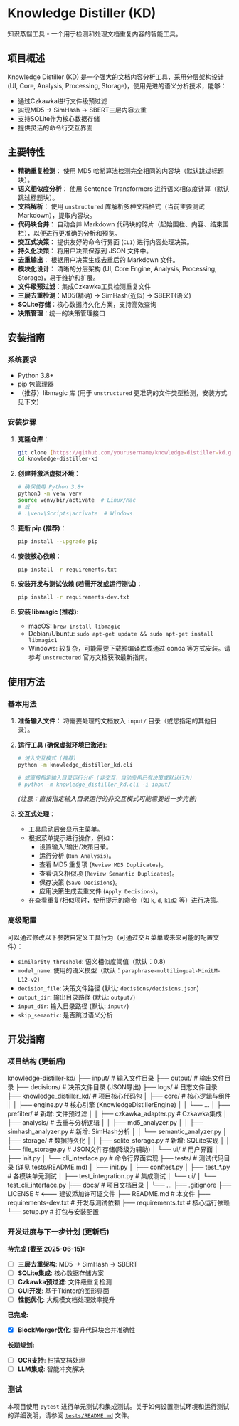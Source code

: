 # Knowledge Distiller (KD)
知识蒸馏工具 - 一个用于检测和处理文档重复内容的智能工具。

## 项目概述
Knowledge Distiller (KD) 是一个强大的文档内容分析工具，采用分层架构设计(UI, Core, Analysis, Processing, Storage)，使用先进的语义分析技术，能够：
- 通过Czkawka进行文件级预过滤
- 实现MD5 → SimHash → SBERT三层内容去重
- 支持SQLite作为核心数据存储
- 提供灵活的命令行交互界面

## 主要特性

- **精确重复检测**： 使用 MD5 哈希算法检测完全相同的内容块（默认跳过标题块）。
- **语义相似度分析**： 使用 Sentence Transformers 进行语义相似度计算（默认跳过标题块）。
- **文档解析**： 使用 `unstructured` 库解析多种文档格式（当前主要测试 Markdown），提取内容块。
- **代码块合并**： 自动合并 Markdown 代码块的碎片（起始围栏、内容、结束围栏），以便进行更准确的分析和预览。
- **交互式决策**： 提供友好的命令行界面 (`CLI`) 进行内容处理决策。
- **持久化决策**： 将用户决策保存到 JSON 文件中。
- **去重输出**： 根据用户决策生成去重后的 Markdown 文件。
- **模块化设计**： 清晰的分层架构 (UI, Core Engine, Analysis, Processing, Storage)，易于维护和扩展。
- **文件级预过滤**：集成Czkawka工具检测重复文件
- **三层去重检测**：MD5(精确) → SimHash(近似) → SBERT(语义)
- **SQLite存储**：核心数据持久化方案，支持高效查询
- **决策管理**：统一的决策管理接口

## 安装指南

### 系统要求

- Python 3.8+
- pip 包管理器
- （推荐）libmagic 库 (用于 `unstructured` 更准确的文件类型检测，安装方式见下文)

### 安装步骤

1.  **克隆仓库**：
    ```bash
    git clone [https://github.com/yourusername/knowledge-distiller-kd.git](https://github.com/yourusername/knowledge-distiller-kd.git) # 替换为你的仓库地址
    cd knowledge-distiller-kd
    ```

2.  **创建并激活虚拟环境**：
    ```bash
    # 确保使用 Python 3.8+
    python3 -m venv venv
    source venv/bin/activate  # Linux/Mac
    # 或
    # .\venv\Scripts\activate  # Windows
    ```

3.  **更新 pip (推荐)**：
    ```bash
    pip install --upgrade pip
    ```

4.  **安装核心依赖**：
    ```bash
    pip install -r requirements.txt
    ```

5.  **安装开发与测试依赖 (若需开发或运行测试)**：
    ```bash
    pip install -r requirements-dev.txt
    ```

6.  **安装 libmagic (推荐)**:
    - macOS: `brew install libmagic`
    - Debian/Ubuntu: `sudo apt-get update && sudo apt-get install libmagic1`
    - Windows: 较复杂，可能需要下载预编译库或通过 conda 等方式安装。请参考 `unstructured` 官方文档获取最新指南。

## 使用方法

### 基本用法

1.  **准备输入文件**：
    将需要处理的文档放入 `input/` 目录（或您指定的其他目录）。

2.  **运行工具 (确保虚拟环境已激活)**:
    ```bash
    # 进入交互模式 (推荐)
    python -m knowledge_distiller_kd.cli

    # 或直接指定输入目录运行分析 (非交互，自动应用已有决策或默认行为)
    # python -m knowledge_distiller_kd.cli -i input/
    ```
    *(注意：直接指定输入目录运行的非交互模式可能需要进一步完善)*

3.  **交互式处理**：
    - 工具启动后会显示主菜单。
    - 根据菜单提示进行操作，例如：
        - 设置输入/输出/决策目录。
        - 运行分析 (`Run Analysis`)。
        - 查看 MD5 重复项 (`Review MD5 Duplicates`)。
        - 查看语义相似项 (`Review Semantic Duplicates`)。
        - 保存决策 (`Save Decisions`)。
        - 应用决策生成去重文件 (`Apply Decisions`)。
    - 在查看重复/相似项时，使用提示的命令（如 `k`, `d`, `k1d2` 等）进行决策。

### 高级配置

可以通过修改以下参数自定义工具行为（可通过交互菜单或未来可能的配置文件）：

- `similarity_threshold`: 语义相似度阈值（默认：0.8）
- `model_name`: 使用的语义模型（默认：`paraphrase-multilingual-MiniLM-L12-v2`）
- `decision_file`: 决策文件路径 (默认: `decisions/decisions.json`)
- `output_dir`: 输出目录路径 (默认: `output/`)
- `input_dir`: 输入目录路径 (默认: `input/`)
- `skip_semantic`: 是否跳过语义分析

## 开发指南

### 项目结构 (更新后)


knowledge-distiller-kd/
├── input/ # 输入文件目录
├── output/ # 输出文件目录
├── decisions/ # 决策文件目录 (JSON导出)
├── logs/ # 日志文件目录
├── knowledge_distiller_kd/ # 项目核心代码包
│ ├── core/ # 核心逻辑与组件
│ │ ├── engine.py # 核心引擎 (KnowledgeDistillerEngine)
│ │ └── ...
│ ├── prefilter/ # 新增: 文件预过滤
│ │ ├── czkawka_adapter.py # Czkawka集成
│ ├── analysis/ # 去重与分析逻辑
│ │ ├── md5_analyzer.py
│ │ ├── simhash_analyzer.py # 新增: SimHash分析
│ │ └── semantic_analyzer.py
│ ├── storage/ # 数据持久化
│ │ ├── sqlite_storage.py # 新增: SQLite实现
│ │ └── file_storage.py # JSON文件存储(降级为辅助)
│ └── ui/                 # 用户界面
│    ├── init.py
│    └── cli_interface.py # 命令行界面实现
├── tests/                  # 测试代码目录 (详见 tests/README.md)
│   ├── init.py
│   ├── conftest.py
│   ├── test_*.py           # 各模块单元测试
│   ├── test_integration.py # 集成测试
│   └── ui/
│       └── test_cli_interface.py
├── docs/                   # 项目文档目录
│   └── ...
├── .gitignore
├── LICENSE                 # <--- 建议添加许可证文件
├── README.md               # 本文件
├── requirements-dev.txt    # 开发与测试依赖
├── requirements.txt        # 核心运行依赖
└── setup.py                # 打包与安装配置


### 开发进度与下一步计划 (更新后)

**待完成 (截至 2025-06-15):**
- [ ] **三层去重架构**: MD5 → SimHash → SBERT
- [ ] **SQLite集成**: 核心数据存储方案
- [ ] **Czkawka预过滤**: 文件级重复检测
- [ ] **GUI开发**: 基于Tkinter的图形界面
- [ ] **性能优化**: 大规模文档处理效率提升

**已完成:**
- [x] **BlockMerger优化**: 提升代码块合并准确性


**长期规划:**
- [ ] **OCR支持**: 扫描文档处理
- [ ] **LLM集成**: 智能冲突解决

### 测试

本项目使用 `pytest` 进行单元测试和集成测试。关于如何设置测试环境和运行测试的详细说明，请参阅 [`tests/README.md`](tests/README.md) 文件。
